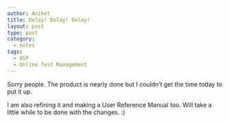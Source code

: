 ```yaml
---
author: Aniket
title: Delay! Delay! Delay!
layout: post
type: post
category:
  - notes
tags:
  - ASP
  - Online Test Management
---
```

Sorry people. The product is nearly done but I couldn’t get the time today to put it up.

I am also refining it and making a User Reference Manual too. Will take a little while to be done with the changes. :)